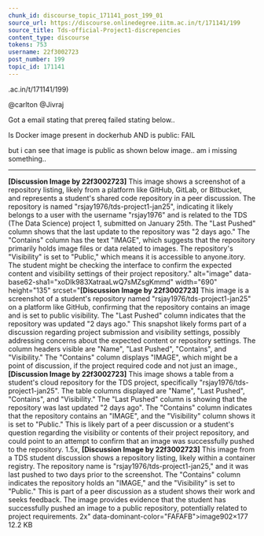 ```yaml
---
chunk_id: discourse_topic_171141_post_199_01
source_url: https://discourse.onlinedegree.iitm.ac.in/t/171141/199
source_title: Tds-official-Project1-discrepencies
content_type: discourse
tokens: 753
username: 22f3002723
post_number: 199
topic_id: 171141
---
```


.ac.in/t/171141/199)

@carlton @Jivraj

Got a email stating that prereq failed stating below..

Is Docker image present in dockerhub AND is public: FAIL

but i can see that image is public as shown below image.. am i missing something..

---

**[Discussion Image by 22f3002723]** This image shows a screenshot of a repository listing, likely from a platform like GitHub, GitLab, or Bitbucket, and represents a student's shared code repository in a peer discussion. The repository is named "rsjay1976/tds-project1-jan25", indicating it likely belongs to a user with the username "rsjay1976" and is related to the TDS (The Data Science) project 1, submitted on January 25th. The "Last Pushed" column shows that the last update to the repository was "2 days ago." The "Contains" column has the text "IMAGE", which suggests that the repository primarily holds image files or data related to images. The repository's "Visibility" is set to "Public," which means it is accessible to anyone.itory. The student might be checking the interface to confirm the expected content and visibility settings of their project repository." alt="image" data-base62-sha1="xoDlk983XatraaLwQ7sMZsgKmmd" width="690" height="135" srcset="**[Discussion Image by 22f3002723]** This image is a screenshot of a student's repository named "rsjay1976/tds-project1-jan25" on a platform like GitHub, confirming that the repository contains an image and is set to public visibility. The "Last Pushed" column indicates that the repository was updated "2 days ago." This snapshot likely forms part of a discussion regarding project submission and visibility settings, possibly addressing concerns about the expected content or repository settings. The column headers visible are "Name", "Last Pushed", "Contains", and "Visibility." The "Contains" column displays "IMAGE", which might be a point of discussion, if the project required code and not just an image., **[Discussion Image by 22f3002723]** This image shows a table from a student's cloud repository for the TDS project, specifically "rsjay1976/tds-project1-jan25". The table columns displayed are "Name", "Last Pushed", "Contains", and "Visibility." The "Last Pushed" column is showing that the repository was last updated "2 days ago". The "Contains" column indicates that the repository contains an "IMAGE", and the "Visibility" column shows it is set to "Public." This is likely part of a peer discussion or a student's question regarding the visibility or contents of their project repository, and could point to an attempt to confirm that an image was successfully pushed to the repository. 1.5x, **[Discussion Image by 22f3002723]** This image from a TDS student discussion shows a repository listing, likely within a container registry. The repository name is "rsjay1976/tds-project1-jan25," and it was last pushed to two days prior to the screenshot. The "Contains" column indicates the repository holds an "IMAGE," and the "Visibility" is set to "Public." This is part of a peer discussion as a student shows their work and seeks feedback. The image provides evidence that the student has successfully pushed an image to a public repository, potentially related to project requirements. 2x" data-dominant-color="FAFAFB">image902×177 12.2 KB
